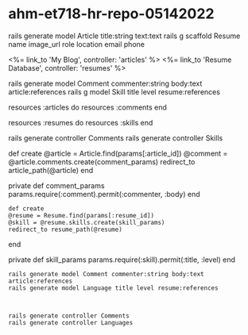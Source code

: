 # ahm-et718-hr-repo-05142022

rails generate model Article title:string text:text
rails g scaffold Resume name image_url role location email phone

<%= link_to 'My Blog', controller: 'articles' %>
<%= link_to 'Resume Database', controller: 'resumes' %>

rails generate model Comment commenter:string body:text article:references
rails g model Skill title level resume:references


resources :articles do
  resources :comments
end

resources :resumes do
  resources :skills
end


rails generate controller Comments
rails generate controller Skills



  def create
    @article = Article.find(params[:article_id])
    @comment = @article.comments.create(comment_params)
    redirect_to article_path(@article)
  end
 
  private
    def comment_params
      params.require(:comment).permit(:commenter, :body)
    end
    
    
    def create
    @resume = Resume.find(params[:resume_id])
    @skill = @resume.skills.create(skill_params)
    redirect_to resume_path(@resume)
  end
 
  private
    def skill_params
      params.require(:skill).permit(:title, :level)
    end
    
    
    rails generate model Comment commenter:string body:text article:references
    rails generate model Language title level resume:references
    
    
    
    rails generate controller Comments
    rails generate controller Languages
    
    
    
    
    
    
    
    
    
    
    
    
    
    
